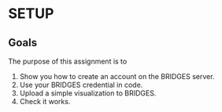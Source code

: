SETUP
=====

Goals
-----

The purpose of this assignment is to
1. Show you how to create an account on the BRIDGES server.
2. Use your BRIDGES credential in code.
3. Upload a simple visualization to BRIDGES.
4. Check it works.

